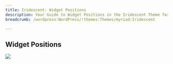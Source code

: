 ```yaml
---
title: Iridescent: Widget Positions
description: Your Guide to Widget Positions in the Iridescent Theme for WordPress
breadcrumb: /wordpress:WordPress/!themes:Themes/myriad:Iridescent

---
```


Widget Positions
-----

![][positions]

[positions]: assets/positions.png